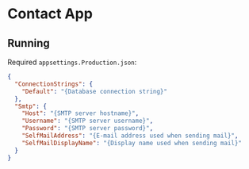 # Contact App

## Running

Required `appsettings.Production.json`:

```json
{
  "ConnectionStrings": {
    "Default": "{Database connection string}"
  },
  "Smtp": {
    "Host": "{SMTP server hostname}",
    "Username": "{SMTP server username}",
    "Password": "{SMTP server password}",
    "SelfMailAddress": "{E-mail address used when sending mail}",
    "SelfMailDisplayName": "{Display name used when sending mail}"
  }
}
```
